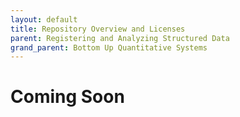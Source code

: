 ```yaml
---
layout: default
title: Repository Overview and Licenses
parent: Registering and Analyzing Structured Data
grand_parent: Bottom Up Quantitative Systems
---
```


# Coming Soon
